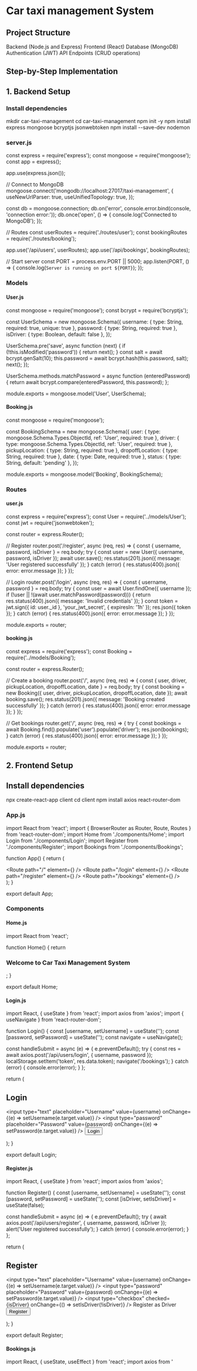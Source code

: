 # Car taxi management System

## Project Structure
Backend (Node.js and Express)
Frontend (React)
Database (MongoDB)
Authentication (JWT)
API Endpoints (CRUD operations)

## Step-by-Step Implementation
## 1. Backend Setup
### Install dependencies
mkdir car-taxi-management
cd car-taxi-management
npm init -y
npm install express mongoose bcryptjs jsonwebtoken
npm install --save-dev nodemon


### server.js
const express = require('express');
const mongoose = require('mongoose');
const app = express();

app.use(express.json());

// Connect to MongoDB
mongoose.connect('mongodb://localhost:27017/taxi-management', {
  useNewUrlParser: true,
  useUnifiedTopology: true,
});

const db = mongoose.connection;
db.on('error', console.error.bind(console, 'connection error:'));
db.once('open', () => {
  console.log('Connected to MongoDB');
});

// Routes
const userRoutes = require('./routes/user');
const bookingRoutes = require('./routes/booking');

app.use('/api/users', userRoutes);
app.use('/api/bookings', bookingRoutes);

// Start server
const PORT = process.env.PORT || 5000;
app.listen(PORT, () => {
  console.log(`Server is running on port ${PORT}`);
});


### Models

#### User.js

const mongoose = require('mongoose');
const bcrypt = require('bcryptjs');

const UserSchema = new mongoose.Schema({
  username: { type: String, required: true, unique: true },
  password: { type: String, required: true },
  isDriver: { type: Boolean, default: false },
});

UserSchema.pre('save', async function (next) {
  if (!this.isModified('password')) {
    return next();
  }
  const salt = await bcrypt.genSalt(10);
  this.password = await bcrypt.hash(this.password, salt);
  next();
});

UserSchema.methods.matchPassword = async function (enteredPassword) {
  return await bcrypt.compare(enteredPassword, this.password);
};

module.exports = mongoose.model('User', UserSchema);


#### Booking.js

const mongoose = require('mongoose');

const BookingSchema = new mongoose.Schema({
  user: { type: mongoose.Schema.Types.ObjectId, ref: 'User', required: true },
  driver: { type: mongoose.Schema.Types.ObjectId, ref: 'User', required: true },
  pickupLocation: { type: String, required: true },
  dropoffLocation: { type: String, required: true },
  date: { type: Date, required: true },
  status: { type: String, default: 'pending' },
});

module.exports = mongoose.model('Booking', BookingSchema);

### Routes

#### user.js

const express = require('express');
const User = require('../models/User');
const jwt = require('jsonwebtoken');

const router = express.Router();

// Register
router.post('/register', async (req, res) => {
  const { username, password, isDriver } = req.body;
  try {
    const user = new User({ username, password, isDriver });
    await user.save();
    res.status(201).json({ message: 'User registered successfully' });
  } catch (error) {
    res.status(400).json({ error: error.message });
  }
});

// Login
router.post('/login', async (req, res) => {
  const { username, password } = req.body;
  try {
    const user = await User.findOne({ username });
    if (!user || !(await user.matchPassword(password))) {
      return res.status(400).json({ message: 'Invalid credentials' });
    }
    const token = jwt.sign({ id: user._id }, 'your_jwt_secret', { expiresIn: '1h' });
    res.json({ token });
  } catch (error) {
    res.status(400).json({ error: error.message });
  }
});

module.exports = router;


#### booking.js

const express = require('express');
const Booking = require('../models/Booking');

const router = express.Router();

// Create a booking
router.post('/', async (req, res) => {
  const { user, driver, pickupLocation, dropoffLocation, date } = req.body;
  try {
    const booking = new Booking({ user, driver, pickupLocation, dropoffLocation, date });
    await booking.save();
    res.status(201).json({ message: 'Booking created successfully' });
  } catch (error) {
    res.status(400).json({ error: error.message });
  }
});

// Get bookings
router.get('/', async (req, res) => {
  try {
    const bookings = await Booking.find().populate('user').populate('driver');
    res.json(bookings);
  } catch (error) {
    res.status(400).json({ error: error.message });
  }
});

module.exports = router;

## 2. Frontend Setup
## Install dependencies

npx create-react-app client
cd client
npm install axios react-router-dom


### App.js

import React from 'react';
import { BrowserRouter as Router, Route, Routes } from 'react-router-dom';
import Home from './components/Home';
import Login from './components/Login';
import Register from './components/Register';
import Bookings from './components/Bookings';

function App() {
  return (
    <Router>
      <div className="App">
        <Routes>
          <Route path="/" element={<Home />} />
          <Route path="/login" element={<Login />} />
          <Route path="/register" element={<Register />} />
          <Route path="/bookings" element={<Bookings />} />
        </Routes>
      </div>
    </Router>
  );
}

export default App;


### Components

#### Home.js

import React from 'react';

function Home() {
  return <h3>Welcome to Car Taxi Management System</h3>;
}

export default Home;

#### Login.js

import React, { useState } from 'react';
import axios from 'axios';
import { useNavigate } from 'react-router-dom';

function Login() {
  const [username, setUsername] = useState('');
  const [password, setPassword] = useState('');
  const navigate = useNavigate();

  const handleSubmit = async (e) => {
    e.preventDefault();
    try {
      const res = await axios.post('/api/users/login', { username, password });
      localStorage.setItem('token', res.data.token);
      navigate('/bookings');
    } catch (error) {
      console.error(error);
    }
  };

  return (
    <form onSubmit={handleSubmit}>
      <h2>Login</h2>
      <input
        type="text"
        placeholder="Username"
        value={username}
        onChange={(e) => setUsername(e.target.value)}
      />
      <input
        type="password"
        placeholder="Password"
        value={password}
        onChange={(e) => setPassword(e.target.value)}
      />
      <button type="submit">Login</button>
    </form>
  );
}

export default Login;

#### Register.js

import React, { useState } from 'react';
import axios from 'axios';

function Register() {
  const [username, setUsername] = useState('');
  const [password, setPassword] = useState('');
  const [isDriver, setIsDriver] = useState(false);

  const handleSubmit = async (e) => {
    e.preventDefault();
    try {
      await axios.post('/api/users/register', { username, password, isDriver });
      alert('User registered successfully');
    } catch (error) {
      console.error(error);
    }
  };

  return (
    <form onSubmit={handleSubmit}>
      <h2>Register</h2>
      <input
        type="text"
        placeholder="Username"
        value={username}
        onChange={(e) => setUsername(e.target.value)}
      />
      <input
        type="password"
        placeholder="Password"
        value={password}
        onChange={(e) => setPassword(e.target.value)}
      />
      <label>
        <input
          type="checkbox"
          checked={isDriver}
          onChange={() => setIsDriver(!isDriver)}
        />
        Register as Driver
      </label>
      <button type="submit">Register</button>
    </form>
  );
}

export default Register;

#### Bookings.js

import React, { useState, useEffect } from 'react';
import axios from '
